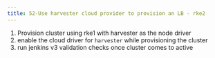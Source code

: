 ```yaml
---
title: 52-Use harvester cloud provider to provision an LB - rke2
---
```


1. Provision cluster using rke1 with harvester as the node driver
1. enable the cloud driver for `harvester` while provisioning the cluster
1. run jenkins v3 validation checks once cluster comes to active